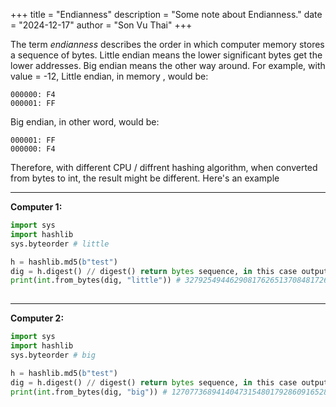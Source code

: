 +++
title = "Endianness"
description = "Some note about Endianness."
date = "2024-12-17"
author = "Son Vu Thai"
+++

The term *endianness* describes the order in which computer memory stores a sequence of bytes. Little endian means the lower significant bytes get the lower addresses. Big endian means the other way around. 
For example, with value = -12, Little endian, in memory , would be:
```
000000: F4
000001: FF
```
Big endian, in other word, would be:
```
000001: FF
000000: F4
```
Therefore, with different CPU / diffrent hashing algorithm, when converted from bytes to int, the result might be different. Here's an example

-----------------------------------------------------------------------------------------------------------------

**Computer 1:**
```python
import sys
import hashlib
sys.byteorder # little

h = hashlib.md5(b"test")
dig = h.digest() // digest() return bytes sequence, in this case output is in little endian
print(int.from_bytes(dig, "little")) # 327925494462908176265137084817260384009
    
```
-----------------------------------------------------------------------------------------------------------------
**Computer 2:**
```python
import sys
import hashlib
sys.byteorder # big

h = hashlib.md5(b"test")
dig = h.digest() // digest() return bytes sequence, in this case output is in little endian
print(int.from_bytes(dig, "big")) # 12707736894140473154801792860916528374
```


